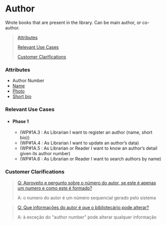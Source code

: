 # Author

Wrote books that are present in the library. Can be main author, or co-author.

> [Attributes](#attributes)
>
> [Relevant Use Cases](#Relevant-Use-Cases)
>
> [Customer Clarifications](#Customer-Clarifications)

### Attributes

- Author Number
- [Name](../ValueObjects/Name.md)
- [Photo](../Entities/Photo.md)
- [Short bio](../ValueObjects/AuthorBio.md)

### Relevant Use Cases

- #### Phase 1
    - (WP#1A.3 : As Librarian I want to register an author (name, short bio))
    - (WP#1A.4 : As Librarian I want to update an author’s data)
    - (WP#1A.5 : As Librarian or Reader I want to know an author’s detail given its author number)
    - (WP#1A.6 : As Librarian or Reader I want to search authors by name)

### Customer Clarifications

> [Q: Aproveito e pergunto sobre o número do autor, se este é apenas um numero e como este é formado?](https://moodle.isep.ipp.pt/mod/forum/discuss.php?d=28907#p36504)
>
>A: o numero do autor é um número sequencial gerado pelo sistema

> [Q: Que informações do autor é que o bibliotecário pode alterar?](https://moodle.isep.ipp.pt/mod/forum/discuss.php?d=28948#p36577)
>
>A: à exceção do "author number" pode alterar qualquer informação
